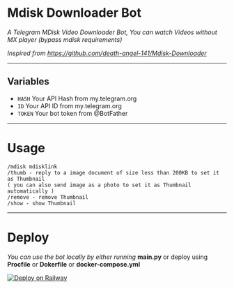 # Mdisk Downloader Bot

*A Telegram MDisk Video Downloader Bot, You can watch Videos without MX player (bypass mdisk requirements)*

*Inspired from https://github.com/death-angel-141/Mdisk-Downloader*

---

## Variables

- `HASH` Your API Hash from my.telegram.org
- `ID` Your API ID from my.telegram.org
- `TOKEN` Your bot token from @BotFather

---

# Usage

```
/mdisk mdisklink
/thumb - reply to a image document of size less than 200KB to set it as Thumbnail
( you can also send image as a photo to set it as Thumbnail automatically )
/remove - remove Thumbnail
/show - show Thumbnail
```
---

# Deploy

*You can use the bot locally by either running* **main.py** or deploy using **Procfile** or **Dokerfile** or **docker-compose.yml**

[![Deploy on Railway](https://railway.app/button.svg)](https://railway.app/new/template/D6ueVa?referralCode=_4oAwx)

